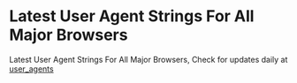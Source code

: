 # Latest User Agent Strings For All Major Browsers

Latest User Agent Strings For All Major Browsers, Check for updates daily at [user_agents](https://techfanetechnologies.github.io/latest-user-agent/user_agents.json)

